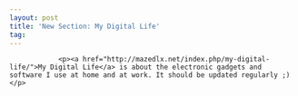 ```yaml
---
layout: post
title: 'New Section: My Digital Life'
tag: 
---
```



                <p><a href="http://mazedlx.net/index.php/my-digital-life/">My Digital Life</a> is about the electronic gadgets and software I use at home and at work. It should be updated regularly ;)</p>
            
